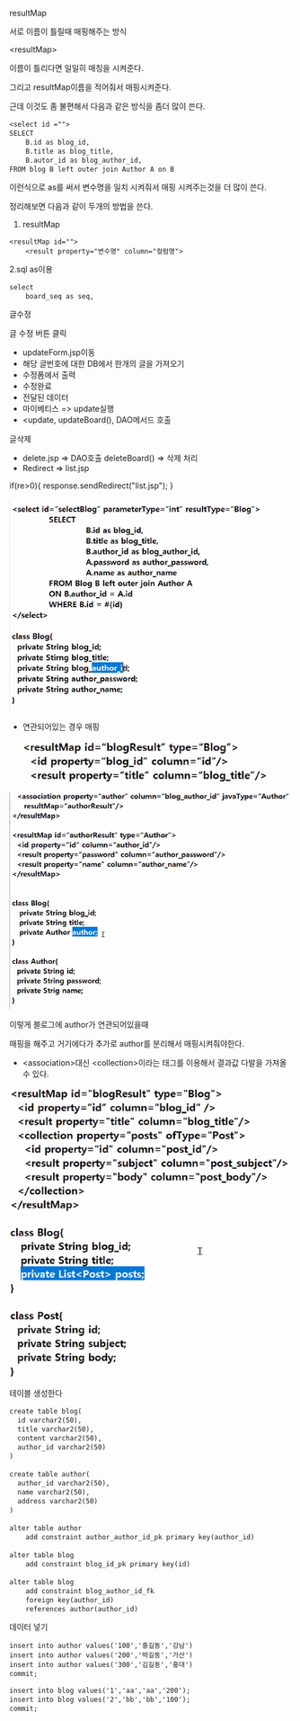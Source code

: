 resultMap

서로 이름이 틀릴때 매핑해주는 방식

\<resultMap>

이름이 틀리다면 일일히 매칭을 시켜준다.

그리고 resultMap이름을 적어줘서 매핑시켜준다.

근데 이것도 좀 불편해서 다음과 같은 방식을 좀더 많이 쓴다.



```
<select id ="">
SELECT
	B.id as blog_id,
	B.title as blog_title,
	B.autor_id as blog_author_id,
FROM blog B left outer join Author A on B
```

이런식으로 as를 써서 변수명을 일치 시켜줘서 매핑 시켜주는것을 더 많이 쓴다.



정리해보면 다음과 같이 두개의 방법을 쓴다. 

1. resultMap

```
<resultMap id="">
	<result property="변수명" column="컬럼명">
```



2.sql as이용

```
select
	board_seq as seq,
```



글수정

글 수정 버튼 클릭

- updateForm.jsp이동
- 해당 글번호에 대한 DB에서 한개의 글을 가져오기
- 수정폼에서 출력
- 수정완료
- 전달된 데이터
- 마이베티스 => update실행
- <update, updateBoard(), DAO메서드 호출



글삭제

- delete.jsp => DAO호출 deleteBoard() => 삭제 처리
- Redirect => list.jsp

if(re>0){
		response.sendRedirect("list.jsp");
	}



![image-20211005141113006](assets/image-20211005141113006.png)



- 연관되어있는 경우 매핑

  ![image-20211005141917904](assets/image-20211005141917904.png)

![image-20211005141700041](assets/image-20211005141700041.png)

이렇게 블로그에 author가 연관되어있을때 

매핑을 해주고 거기에다가 추가로 author를 분리해서 매핑시켜줘야한다. 





- \<association>대신 \<collection>이라는 태그를 이용해서 결과값 다발을 가져올 수 있다.

![image-20211005142849867](assets/image-20211005142849867.png)





테이블 생성한다

```
create table blog(
  id varchar2(50),
  title varchar2(50),
  content varchar2(50),
  author_id varchar2(50)
)

create table author(
  author_id varchar2(50),
  name varchar2(50),
  address varchar2(50)
)

alter table author
	add constraint author_author_id_pk primary key(author_id)

alter table blog
	add constraint blog_id_pk primary key(id)

alter table blog
	add constraint blog_author_id_fk
	foreign key(author_id)
	references author(author_id)

```



데이터 넣기

```
insert into author values('100','홍길동','강남')
insert into author values('200','박길동','가산')
insert into author values('300','김길동','홍대')
commit;
```

```
insert into blog values('1','aa','aa','200');
insert into blog values('2','bb','bb','100');
commit;
```

